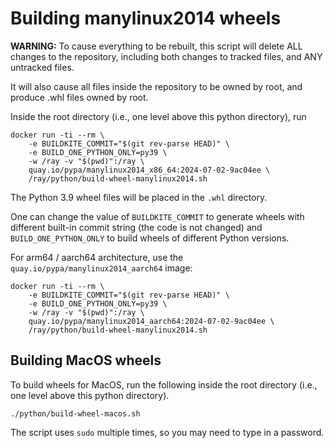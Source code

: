 # Building manylinux2014 wheels

**WARNING:** To cause everything to be rebuilt, this script will delete ALL changes to the
repository, including both changes to tracked files, and ANY untracked files.

It will also cause all files inside the repository to be owned by root, and
produce .whl files owned by root.

Inside the root directory (i.e., one level above this python directory), run

```
docker run -ti --rm \
    -e BUILDKITE_COMMIT="$(git rev-parse HEAD)" \
    -e BUILD_ONE_PYTHON_ONLY=py39 \
    -w /ray -v "$(pwd)":/ray \
    quay.io/pypa/manylinux2014_x86_64:2024-07-02-9ac04ee \
    /ray/python/build-wheel-manylinux2014.sh
```

The Python 3.9 wheel files will be placed in the `.whl` directory.

One can change the value of `BUILDKITE_COMMIT` to generate wheels with
different built-in commit string (the code is not changed) and
`BUILD_ONE_PYTHON_ONLY` to build wheels of different Python versions.

For arm64 / aarch64 architecture, use the `quay.io/pypa/manylinux2014_aarch64`
image:

```
docker run -ti --rm \
    -e BUILDKITE_COMMIT="$(git rev-parse HEAD)" \
    -e BUILD_ONE_PYTHON_ONLY=py39 \
    -w /ray -v "$(pwd)":/ray \
    quay.io/pypa/manylinux2014_aarch64:2024-07-02-9ac04ee \
    /ray/python/build-wheel-manylinux2014.sh
```

## Building MacOS wheels

To build wheels for MacOS, run the following inside the root directory (i.e.,
one level above this python directory).

```
./python/build-wheel-macos.sh
```

The script uses `sudo` multiple times, so you may need to type in a password.

